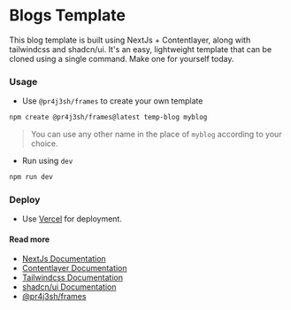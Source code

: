 # Blogs Template

This blog template is built using NextJs + Contentlayer, along with tailwindcss and shadcn/ui. It's an easy, lightweight template that can be cloned using a single command. Make one for yourself today.

### Usage

- Use `@pr4j3sh/frames` to create your own template

```bash
npm create @pr4j3sh/frames@latest temp-blog myblog
```

> You can use any other name in the place of `myblog` according to your choice.

- Run using `dev`

```bash
npm run dev
```

### Deploy

- Use [Vercel](https://vercel.com/) for deployment.

#### Read more

- [NextJs Documentation](https://nextjs.org/)
- [Contentlayer Documentation](https://contentlayer.dev/)
- [Tailwindcss Documentation](https://tailwindcss.com/)
- [shadcn/ui Documentation](https://ui.shadcn.com/)
- [@pr4j3sh/frames](https://github.com/pr4j3sh/frames/)
